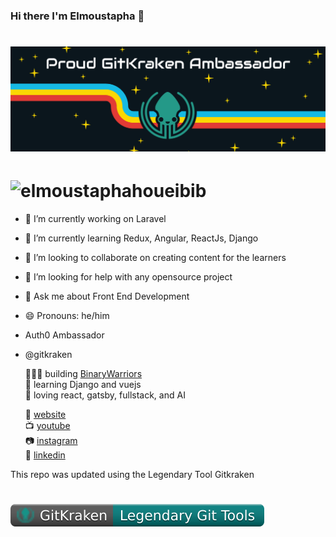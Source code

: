 ### Hi there I'm Elmoustapha 👋

# ![elmoustaphahoueibib](https://github.com/elmoustaphahoueibib/elmoustaphahoueibib/blob/master/gitkrakenambassador.png)

# ![elmoustaphahoueibib](https://github.com/elmoustaphahoueibib/elmoustaphahoueibib/blob/master/%20.png)

- 🔭 I’m currently working on Laravel
- 🌱 I’m currently learning Redux, Angular, ReactJs, Django
- 👯 I’m looking to collaborate on creating content for the learners
- 🤔 I’m looking for help with any opensource project
- 💬 Ask me about Front End Development
- 😄 Pronouns: he/him 
- Auth0 Ambassador
- @gitkraken

  👨🏼‍💻 building [BinaryWarriors](https://binarywarriors.co/)  
  🧠 learning Django and vuejs   
  💜 loving react, gatsby, fullstack, and AI



  🏡 [website](https://elmoustaphahoueibib.github.io)    
  📺 [youtube](https://www.youtube.com/channel/UCGwhzs5AdUbvEkZCC359kIQ)  
  📷 [instagram](https://www.instagram.com/houeibibelmoustapha/)  
  👔 [linkedin](https://www.linkedin.com/in/elmoustapha-houeibib-16665014a/)  

This repo was updated using the Legendary Tool Gitkraken
# ![elmoustaphahoueibib](https://github.com/elmoustaphahoueibib/elmoustaphahoueibib/blob/master/GitKraken-Legendary%20Git%20Tools-teal.svg)
